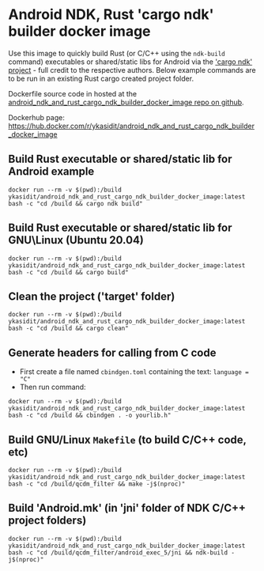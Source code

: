 Android NDK, Rust 'cargo ndk' builder docker image
==========================================

Use this image to quickly build Rust (or C/C++ using the `ndk-build` command) executables or shared/static libs for Android via the ['cargo ndk' project](https://github.com/bbqsrc/cargo-ndk) - full credit to the respective authors.
Below example commands are to be run in an existing Rust cargo created project folder.

Dockerfile source code in hosted at the [android_ndk_and_rust_cargo_ndk_builder_docker_image repo on github](https://github.com/ykasidit/android_ndk_and_rust_cargo_ndk_builder_docker_image).

Dockerhub page:
https://hub.docker.com/r/ykasidit/android_ndk_and_rust_cargo_ndk_builder_docker_image


Build Rust executable or shared/static lib for Android example
-----------------------------------------------------------------------------------------

`docker run --rm -v $(pwd):/build ykasidit/android_ndk_and_rust_cargo_ndk_builder_docker_image:latest bash -c "cd /build && cargo ndk build"`

Build Rust executable or shared/static lib for GNU\Linux (Ubuntu 20.04)
-------------------------------------------------------------------------------------------------------

`docker run --rm -v $(pwd):/build ykasidit/android_ndk_and_rust_cargo_ndk_builder_docker_image:latest bash -c "cd /build && cargo build"`

Clean the project ('target' folder)
------------------------------------------------
`docker run --rm -v $(pwd):/build ykasidit/android_ndk_and_rust_cargo_ndk_builder_docker_image:latest bash -c "cd /build && cargo clean"`

Generate headers for calling from C code
------------------------------------------------------------
- First create a file named `cbindgen.toml` containing the text:
`language = "C"`
- Then run command:

`docker run --rm -v $(pwd):/build ykasidit/android_ndk_and_rust_cargo_ndk_builder_docker_image:latest bash -c "cd /build && cbindgen . -o yourlib.h"`

Build GNU/Linux `Makefile` (to build C/C++ code, etc)
--------------------------------------------------------------
`docker run --rm -v $(pwd):/build ykasidit/android_ndk_and_rust_cargo_ndk_builder_docker_image:latest bash -c "cd /build/qcdm_filter && make -j$(nproc)"`

Build 'Android.mk' (in 'jni' folder of NDK C/C++ project folders)
-----------------------------------------------------------------------------------------
`docker run --rm -v $(pwd):/build ykasidit/android_ndk_and_rust_cargo_ndk_builder_docker_image:latest bash -c "cd /build/qcdm_filter/android_exec_5/jni && ndk-build -j$(nproc)"`


